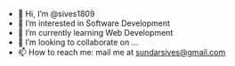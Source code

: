 - 👋 Hi, I’m @sives1809
- 👀 I’m interested in Software Development
- 🌱 I’m currently learning Web Development
- 💞️ I’m looking to collaborate on ...
- 📫 How to reach me: mail me at sundarsives@gmail.com

<!---
sives1809/sives1809 is a ✨ special ✨ repository because its `README.md` (this file) appears on your GitHub profile.
You can click the Preview link to take a look at your changes.
--->
